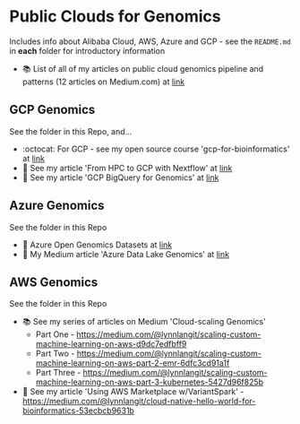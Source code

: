 # Public Clouds for Genomics

Includes info about Alibaba Cloud, AWS, Azure and GCP - see the `README.md` in **each** folder for introductory information
- :books: List of all of my articles on public cloud genomics pipeline and patterns (12 articles on Medium.com) at [link](https://lynnlangit.medium.com/list/genomics-pipelines-7489db9367e1)

## GCP Genomics

See the folder in this Repo, and...   

- :octocat: For GCP - see my open source course 'gcp-for-bioinformatics' at [link](https://github.com/lynnlangit/gcp-for-bioinformatics)
- :book: See my article 'From HPC to GCP with Nextflow' at [link](https://medium.com/@lynnlangit/cloud-native-bioinformatics-hpc-to-gcp-21a5fb9921cd)
- :book: See my article 'GCP BigQuery for Genomics' at [link](https://medium.com/@lynnlangit/cloud-native-hello-world-for-bioinformatics-d21458a0013f)

## Azure Genomics 

See the folder in this Repo   

- :book: Azure Open Genomics Datasets at [link](https://azure.microsoft.com/en-us/services/open-datasets/catalog/genomics-data-lake/)
- :book: My Medium article 'Azure Data Lake Genomics' at [link](https://medium.com/@lynnlangit/azure-for-genomic-scale-workloads-ad3c989a3d0b)

## AWS Genomics

See the folder in this Repo  

- :books: See my series of articles on Medium 'Cloud-scaling Genomics'
    - Part One - https://medium.com/@lynnlangit/scaling-custom-machine-learning-on-aws-d9dc7edfbff9
    - Part Two - https://medium.com/@lynnlangit/scaling-custom-machine-learning-on-aws-part-2-emr-6dfc3cd91a1f
    - Part Three - https://medium.com/@lynnlangit/scaling-custom-machine-learning-on-aws-part-3-kubernetes-5427d96f825b
- :book: See my article 'Using AWS Marketplace w/VariantSpark' - https://medium.com/@lynnlangit/cloud-native-hello-world-for-bioinformatics-53ecbcb9631b
